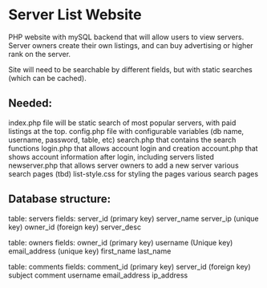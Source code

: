 Server List Website
===================

PHP website with mySQL backend that will allow users to view servers. Server owners create their own listings, and can
buy advertising or higher rank on the server.

Site will need to be searchable by different fields, but with static searches (which can be cached).

Needed:
-------
index.php file will be static search of most popular servers, with paid listings at the top.
config.php file with configurable variables (db name, username, password, table, etc)
search.php that contains the search functions
login.php that allows account login and creation
account.php that shows account information after login, including servers listed
newserver.php that allows server owners to add a new server
various search pages (tbd)
list-style.css for styling the pages
various search pages

Database structure:
-------------------
table:  servers
fields: server_id (primary key)
        server_name
        server_ip (unique key)
        owner_id (foreign key)
        server_desc
  
table:  owners
fields: owner_id (primary key)
        username (Unique key)
        email_address (unique key)
        first_name
        last_name

table:  comments
fields: comment_id (primary key)
        server_id (foreign key)
        subject
        comment
        username
        email_address
        ip_address
        
